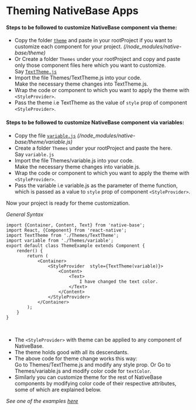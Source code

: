 # Theming NativeBase Apps

#### Steps to be followed to customize NativeBase component via theme:
* Copy the folder [<code>theme</code>](https://github.com/GeekyAnts/NativeBase/tree/v2.0-alpha1/theme) and paste in your rootProject if you want to customize each component for your project.  *(/node_modules/native-base/theme)*
* Or Create a folder <code>Themes</code> under your rootProject and copy and paste only those component files here which you want to customize.<br />
Say [<code>TextTheme.js</code>](https://github.com/GeekyAnts/NativeBase/blob/v2.0-alpha1/theme/Text.js)
* Import the file Themes/TextTheme.js into your code.<br />
Make the necessary theme changes into TextTheme.js.
* Wrap the code or component to which you want to apply the theme with <code>&lt;StyleProvider></code>.
* Pass the theme i.e TextTheme as the value of <code>style</code> prop of component <code>&lt;StyleProvider></code>.

#### Steps to be followed to customize NativeBase component via variables:
* Copy the file [<code>variable.js</code>](https://github.com/GeekyAnts/NativeBase/blob/v2.0-alpha1/theme/variables.js) *(/node_modules/native-base/theme/variable.js)*
* Create a folder <code>Themes</code> under your rootProject and paste the here.<br />
Say <code>variable.js</code>
* Import the file Themes/variable.js into your code.<br />
Make the necessary theme changes into variable.js.
* Wrap the code or component to which you want to apply the theme with <code>&lt;StyleProvider></code>.
* Pass the variable i.e variable.js as the parameter of theme function, which is passed as a value to <code>style</code> prop of component <code>&lt;StyleProvider></code>.

Now your project is ready for theme customization.
<br />

*General Syntax*
<pre class="line-numbers"><code class="language-jsx">import {Container, Content, Text} from 'native-base';
import React, {Component} from 'react-native';
import TextTheme from './Themes/TextTheme';
import variable from './Themes/variable';
export default class ThemeExample extends Component {
    render() {
        return (
            &lt;Container>
                &lt;StyleProvider  style={TextTheme(variable)}>
                    &lt;Content>
                        &lt;Text>
                            I have changed the text color.
                        &lt;/Text>
                    &lt;/Content>
                &lt;/StyleProvider>
            &lt;/Container>
        );
    }
}</code></pre><br />

* The <code>&lt;StyleProvider></code> with theme can be applied to any component of NativeBase.
* The theme holds good with all its descendants.
* The above code for theme change works this way:<br />
Go to Themes/TextTheme.js and modify any style prop.
Or Go to Themes/variable.js and modify color code for <code>textColor</code>.
* Similarly you can customize theme for the rest of NativeBase components by modifying color code of their respective attributes, some of which are explained below.

*See one of the examples [here](/docs/customize/Button.md)*
